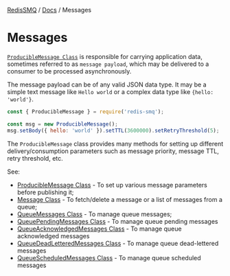 [RedisSMQ](../README.md) / [Docs](README.md) / Messages

# Messages

[`ProducibleMessage Class`](api/classes/ProducibleMessage.md) is responsible for carrying application data, sometimes referred to as `message payload`, which may be delivered to a consumer to be processed asynchronously.

The message payload can be of any valid JSON data type. It may be a simple text message like `Hello world` or a complex data type like `{hello: 'world'}`.

```javascript
const { ProducibleMessage } = require('redis-smq');

const msg = new ProducibleMessage();
msg.setBody({ hello: 'world' }).setTTL(3600000).setRetryThreshold(5);
```

The `ProducibleMessage` class provides many methods for setting up different delivery/consumption parameters such as message priority, message TTL, retry threshold, etc.

See:

- [ProducibleMessage Class](api/classes/ProducibleMessage.md) - To set up various message parameters before publishing it;
- [Message Class](api/classes/Message.md) - To fetch/delete a message or a list of messages from a queue;
- [QueueMessages Class](api/classes/QueueMessages.md) - To manage queue messages;
- [QueuePendingMessages Class](api/classes/QueuePendingMessages.md) - To manage queue pending messages
- [QueueAcknowledgedMessages Class](api/classes/QueueAcknowledgedMessages.md) - To manage queue acknowledged messages
- [QueueDeadLetteredMessages Class](api/classes/QueueDeadLetteredMessages.md) - To manage queue dead-lettered messages
- [QueueScheduledMessages Class](api/classes/QueueScheduledMessages.md) - To manage queue scheduled messages
